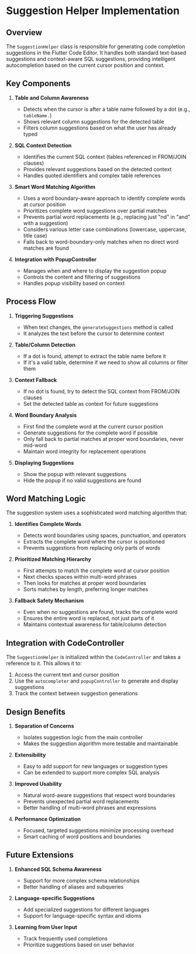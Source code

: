 # Suggestion Helper Implementation

## Overview

The `SuggestionHelper` class is responsible for generating code completion suggestions in the Flutter Code Editor. It handles both standard text-based suggestions and context-aware SQL suggestions, providing intelligent autocompletion based on the current cursor position and context.

## Key Components

1. **Table and Column Awareness**
   - Detects when the cursor is after a table name followed by a dot (e.g., `tableName.`)
   - Shows relevant column suggestions for the detected table
   - Filters column suggestions based on what the user has already typed

2. **SQL Context Detection**
   - Identifies the current SQL context (tables referenced in FROM/JOIN clauses)
   - Provides relevant suggestions based on the detected context
   - Handles quoted identifiers and complex table references

3. **Smart Word Matching Algorithm**
   - Uses a word boundary-aware approach to identify complete words at cursor position
   - Prioritizes complete word suggestions over partial matches
   - Prevents partial word replacements (e.g., replacing just "nd" in "and" with a suggestion)
   - Considers various letter case combinations (lowercase, uppercase, title case)
   - Falls back to word-boundary-only matches when no direct word matches are found

4. **Integration with PopupController**
   - Manages when and where to display the suggestion popup
   - Controls the content and filtering of suggestions
   - Handles popup visibility based on context

## Process Flow

1. **Triggering Suggestions**
   - When text changes, the `generateSuggestions` method is called
   - It analyzes the text before the cursor to determine context

2. **Table/Column Detection**
   - If a dot is found, attempt to extract the table name before it
   - If it's a valid table, determine if we need to show all columns or filter them

3. **Context Fallback**
   - If no dot is found, try to detect the SQL context from FROM/JOIN clauses
   - Set the detected table as context for future suggestions

4. **Word Boundary Analysis**
   - First find the complete word at the current cursor position
   - Generate suggestions for the complete word if possible
   - Only fall back to partial matches at proper word boundaries, never mid-word
   - Maintain word integrity for replacement operations

5. **Displaying Suggestions**
   - Show the popup with relevant suggestions
   - Hide the popup if no valid suggestions are found

## Word Matching Logic

The suggestion system uses a sophisticated word matching algorithm that:

1. **Identifies Complete Words**
   - Detects word boundaries using spaces, punctuation, and operators
   - Extracts the complete word where the cursor is positioned
   - Prevents suggestions from replacing only parts of words

2. **Prioritized Matching Hierarchy**
   - First attempts to match the complete word at cursor position
   - Next checks spaces within multi-word phrases
   - Then looks for matches at proper word boundaries
   - Sorts matches by length, preferring longer matches

3. **Fallback Safety Mechanism**
   - Even when no suggestions are found, tracks the complete word
   - Ensures the entire word is replaced, not just parts of it
   - Maintains contextual awareness for table/column detection

## Integration with CodeController

The `SuggestionHelper` is initialized within the `CodeController` and takes a reference to it. This allows it to:

1. Access the current text and cursor position
2. Use the `autocompleter` and `popupController` to generate and display suggestions
3. Track the context between suggestion generations

## Design Benefits

1. **Separation of Concerns**
   - Isolates suggestion logic from the main controller
   - Makes the suggestion algorithm more testable and maintainable

2. **Extensibility**
   - Easy to add support for new languages or suggestion types
   - Can be extended to support more complex SQL analysis

3. **Improved Usability**
   - Natural word-aware suggestions that respect word boundaries
   - Prevents unexpected partial word replacements
   - Better handling of multi-word phrases and expressions

4. **Performance Optimization**
   - Focused, targeted suggestions minimize processing overhead
   - Smart caching of word positions and boundaries

## Future Extensions

1. **Enhanced SQL Schema Awareness**
   - Support for more complex schema relationships
   - Better handling of aliases and subqueries

2. **Language-specific Suggestions**
   - Add specialized suggestions for different languages
   - Support for language-specific syntax and idioms

3. **Learning from User Input**
   - Track frequently used completions
   - Prioritize suggestions based on user behavior 